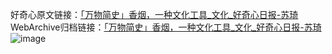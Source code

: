好奇心原文链接：[「万物简史」香烟，一种文化工具_文化_好奇心日报-苏琦 ](https://www.qdaily.com/articles/2686.html)
WebArchive归档链接：[「万物简史」香烟，一种文化工具_文化_好奇心日报-苏琦 ](http://web.archive.org/web/20190623151307/https://www.qdaily.com/articles/2686.html)
![image](http://ww3.sinaimg.cn/large/007d5XDply1g3v6e34dlgj30u03bve81)